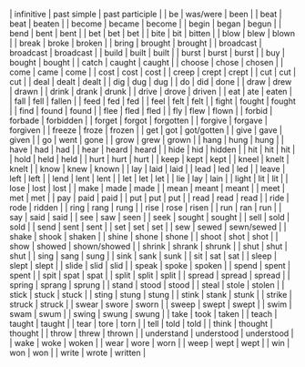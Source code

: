 | infinitive | past simple | past participle |
| be | was/were | been |
| beat | beat | beaten |
| become | became | become |
| begin | began | begun |
| bend | bent | bent |
| bet | bet | bet |
| bite | bit | bitten |
| blow | blew | blown |
| break | broke | broken |
| bring | brought | brought |
| broadcast | broadcast | broadcast |
| build | built | built |
| burst | burst | burst |
| buy | bought | bought |
| catch | caught | caught |
| choose | chose | chosen |
| come | came | come |
| cost | cost | cost |
| creep | crept | crept |
| cut | cut | cut |
| deal | dealt | dealt |
| dig | dug | dug |
| do | did | done |
| draw | drew | drawn |
| drink | drank | drunk |
| drive | drove | driven |
| eat | ate | eaten |
| fall | fell | fallen |
| feed | fed | fed |
| feel | felt | felt |
| fight | fought | fought |
| find | found | found |
| flee | fled | fled |
| fly | flew | flown |
| forbid | forbade | forbidden |
| forget | forgot | forgotten |
| forgive | forgave | forgiven |
| freeze | froze | frozen |
| get | got | got/gotten |
| give | gave | given |
| go | went | gone |
| grow | grew | grown |
| hang | hung | hung |
| have | had | had |
| hear | heard | heard |
| hide | hid | hidden |
| hit | hit | hit |
| hold | held | held |
| hurt | hurt | hurt |
| keep | kept | kept |
| kneel | knelt | knelt |
| know | knew | known |
| lay | laid | laid |
| lead | led | led |
| leave | left | left |
| lend | lent | lent |
| let | let | let |
| lie | lay | lain |
| light | lit | lit |
| lose | lost | lost |
| make | made | made |
| mean | meant | meant |
| meet | met | met |
| pay | paid | paid |
| put | put | put |
| read | read | read |
| ride | rode | ridden |
| ring | rang | rung |
| rise | rose | risen |
| run | ran | run |
| say | said | said |
| see | saw | seen |
| seek | sought | sought |
| sell | sold | sold |
| send | sent | sent |
| set | set | set |
| sew | sewed | sewn/sewed |
| shake | shook | shaken |
| shine | shone | shone |
| shoot | shot | shot |
| show | showed | shown/showed |
| shrink | shrank | shrunk |
| shut | shut | shut |
| sing | sang | sung |
| sink | sank | sunk |
| sit | sat | sat |
| sleep | slept | slept |
| slide | slid | slid |
| speak | spoke | spoken |
| spend | spent | spent |
| spit | spat | spat |
| split | split | split |
| spread | spread | spread |
| spring | sprang | sprung |
| stand | stood | stood |
| steal | stole | stolen |
| stick | stuck | stuck |
| sting | stung | stung |
| stink | stank | stunk |
| strike | struck | struck |
| swear | swore | sworn |
| sweep | swept | swept |
| swim | swam | swum |
| swing | swung | swung |
| take | took | taken |
| teach | taught | taught |
| tear | tore | torn |
| tell | told | told |
| think | thought | thought |
| throw | threw | thrown |
| understand | understood | understood |
| wake | woke | woken |
| wear | wore | worn |
| weep | wept | wept |
| win | won | won |
| write | wrote | written |